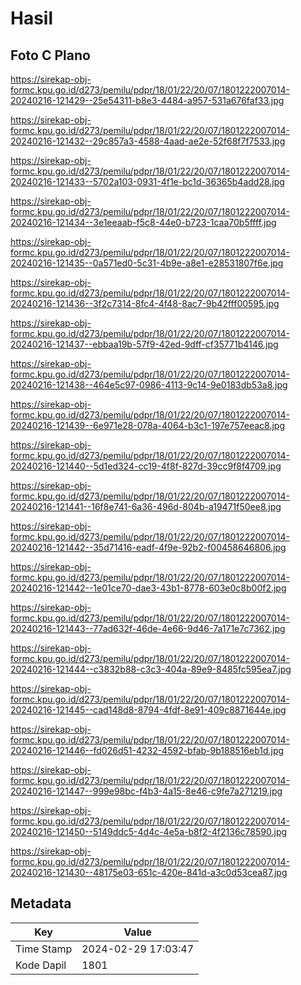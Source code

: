 # Hasil

## Foto C Plano

https://sirekap-obj-formc.kpu.go.id/d273/pemilu/pdpr/18/01/22/20/07/1801222007014-20240216-121429--25e54311-b8e3-4484-a957-531a676faf33.jpg

https://sirekap-obj-formc.kpu.go.id/d273/pemilu/pdpr/18/01/22/20/07/1801222007014-20240216-121432--29c857a3-4588-4aad-ae2e-52f68f7f7533.jpg

https://sirekap-obj-formc.kpu.go.id/d273/pemilu/pdpr/18/01/22/20/07/1801222007014-20240216-121433--5702a103-0931-4f1e-bc1d-36365b4add28.jpg

https://sirekap-obj-formc.kpu.go.id/d273/pemilu/pdpr/18/01/22/20/07/1801222007014-20240216-121434--3e1eeaab-f5c8-44e0-b723-1caa70b5ffff.jpg

https://sirekap-obj-formc.kpu.go.id/d273/pemilu/pdpr/18/01/22/20/07/1801222007014-20240216-121435--0a571ed0-5c31-4b9e-a8e1-e28531807f6e.jpg

https://sirekap-obj-formc.kpu.go.id/d273/pemilu/pdpr/18/01/22/20/07/1801222007014-20240216-121436--3f2c7314-8fc4-4f48-8ac7-9b42fff00595.jpg

https://sirekap-obj-formc.kpu.go.id/d273/pemilu/pdpr/18/01/22/20/07/1801222007014-20240216-121437--ebbaa19b-57f9-42ed-9dff-cf35771b4146.jpg

https://sirekap-obj-formc.kpu.go.id/d273/pemilu/pdpr/18/01/22/20/07/1801222007014-20240216-121438--464e5c97-0986-4113-9c14-9e0183db53a8.jpg

https://sirekap-obj-formc.kpu.go.id/d273/pemilu/pdpr/18/01/22/20/07/1801222007014-20240216-121439--6e971e28-078a-4064-b3c1-197e757eeac8.jpg

https://sirekap-obj-formc.kpu.go.id/d273/pemilu/pdpr/18/01/22/20/07/1801222007014-20240216-121440--5d1ed324-cc19-4f8f-827d-39cc9f8f4709.jpg

https://sirekap-obj-formc.kpu.go.id/d273/pemilu/pdpr/18/01/22/20/07/1801222007014-20240216-121441--16f8e741-6a36-496d-804b-a19471f50ee8.jpg

https://sirekap-obj-formc.kpu.go.id/d273/pemilu/pdpr/18/01/22/20/07/1801222007014-20240216-121442--35d71416-eadf-4f9e-92b2-f00458646806.jpg

https://sirekap-obj-formc.kpu.go.id/d273/pemilu/pdpr/18/01/22/20/07/1801222007014-20240216-121442--1e01ce70-dae3-43b1-8778-603e0c8b00f2.jpg

https://sirekap-obj-formc.kpu.go.id/d273/pemilu/pdpr/18/01/22/20/07/1801222007014-20240216-121443--77ad632f-46de-4e66-9d46-7a171e7c7362.jpg

https://sirekap-obj-formc.kpu.go.id/d273/pemilu/pdpr/18/01/22/20/07/1801222007014-20240216-121444--c3832b88-c3c3-404a-89e9-8485fc595ea7.jpg

https://sirekap-obj-formc.kpu.go.id/d273/pemilu/pdpr/18/01/22/20/07/1801222007014-20240216-121445--cad148d8-8794-4fdf-8e91-409c8871644e.jpg

https://sirekap-obj-formc.kpu.go.id/d273/pemilu/pdpr/18/01/22/20/07/1801222007014-20240216-121446--fd026d51-4232-4592-bfab-9b188516eb1d.jpg

https://sirekap-obj-formc.kpu.go.id/d273/pemilu/pdpr/18/01/22/20/07/1801222007014-20240216-121447--999e98bc-f4b3-4a15-8e46-c9fe7a271219.jpg

https://sirekap-obj-formc.kpu.go.id/d273/pemilu/pdpr/18/01/22/20/07/1801222007014-20240216-121450--5149ddc5-4d4c-4e5a-b8f2-4f2136c78590.jpg

https://sirekap-obj-formc.kpu.go.id/d273/pemilu/pdpr/18/01/22/20/07/1801222007014-20240216-121430--48175e03-651c-420e-841d-a3c0d53cea87.jpg


## Metadata

| Key        | Value               |
| ---------- | ------------------- |
| Time Stamp | 2024-02-29 17:03:47 |
| Kode Dapil | 1801                |



